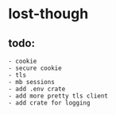 # lost-though
## todo:
    - cookie
    - secure cookie
    - tls
    - mb sessions
    - add .env crate
    - add more pretty tls client
    - add crate for logging